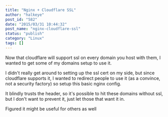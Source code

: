 ```yaml
---
title: "Nginx + Cloudflare SSL"
author: "halkeye"
post_id: "582"
date: "2015/03/31 10:44:32"
post_name: "nginx-cloudflare-ssl"
status: "publish"
category: "Linux"
tags: []
---
```


Now that cloudflare will support ssl on every domain you host with them, I wanted to get some of my domains setup to use it.

I didn't really get around to setting up the ssl cert on my side, but since cloudflare supports it, I wanted to redirect people to use it (as a convince, not a security factory) so setup this basic nginx config.

<github-gist id="halkeye/0dea284e6218fa49614b"></github-gist>

It blindly trusts the header, so it's possible to hit these domains without ssl, but I don't want to prevent it, just let those that want it in.

Figured it might be useful for others as well
